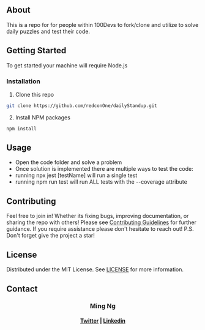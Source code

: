 ## About

<p>
This is a repo for for people within 100Devs to fork/clone and utilize to solve daily puzzles and test their code. 
</p>

## Getting Started

<p> To get started your machine will require Node.js</p>

### Installation

1. Clone this repo

```sh
git clone https://github.com/redconOne/dailyStandup.git
```

2. Install NPM packages

```sh
npm install
```

## Usage

- Open the code folder and solve a problem
- Once solution is implemented there are multiple ways to test the code:
- running npx jest [testName] will run a single test
- running npm run test will run ALL tests with the --coverage attribute

## Contributing

Feel free to join in! Whether its fixing bugs, improving documentation, or
sharing the repo with others! Please see
[Contributing Guidelines](/CONTRIBUTING.md) for further guidance. If you require
assistance please don't hesitate to reach out! P.S. Don't forget give the
project a star!

## License

Distributed under the MIT License. See [LICENSE](./LICENSE) for more
information.

## Contact

<h3 align='center'> Ming Ng</h3>
<h4 align='center'>
  <a href="https://twitter.com/MingLeeNg1">Twitter</a> |
  <a href="https://linkedin.com/in/MingLeeNg">Linkedin</a>
</h4>
